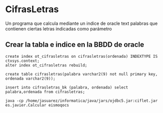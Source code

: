# CifrasLetras

Un programa que calcula mediante un indice de oracle text palabras que contienen ciertas letras indicadas como parámetro

## Crear la tabla e indice en la BBDD de oracle

```
create index ot_cifrasletras on cifrasletras(ordenada) INDEXTYPE IS ctxsys.context;
alter index ot_cifrasletras rebuild;

create table cifrasletras(palabra varchar2(9) not null primary key, ordenada varchar2(9));

insert into cifrasletras_bk (palabra, ordenada) select palabra,ordenada from cifrasletras;

java -cp /home/jasuarez/informatica/java/jars/ojdbc5.jar:ciflet.jar es.javier.Calcular eismoqocs
```
